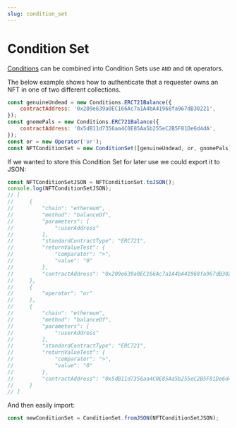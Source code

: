 ```yaml
---
slug: condition_set
---
```


# Condition Set

[Conditions](./conditions) can be combined into Condition Sets use `AND` and `OR` operators.

The below example shows how to authenticate that a requester owns an NFT in one of two different collections.

```js
const genuineUndead = new Conditions.ERC721Balance({
    contractAddress: '0x209e639a0EC166Ac7a1A4bA41968fa967dB30221',
});
const gnomePals = new Conditions.ERC721Balance({
    contractAddress: '0x5dB11d7356aa4C0E85Aa5b255eC2B5F81De6d4dA',
});
const or = new Operator('or');
const NFTConditionSet = new ConditionSet([genuineUndead, or, gnomePals]);
```

If we wanted to store this Condition Set for later use we could export it to JSON:

```js
const NFTConditionSetJSON = NFTConditionSet.toJSON();
console.log(NFTConditionSetJSON);
// [
//     {
//         "chain": "ethereum",
//         "method": "balanceOf",
//         "parameters": [
//             ":userAddress"
//         ],
//         "standardContractType": "ERC721",
//         "returnValueTest": {
//             "comparator": ">",
//             "value": "0"
//         },
//         "contractAddress": "0x209e639a0EC166Ac7a1A4bA41968fa967dB30221"
//     },
//     {
//         "operator": "or"
//     },
//     {
//         "chain": "ethereum",
//         "method": "balanceOf",
//         "parameters": [
//             ":userAddress"
//         ],
//         "standardContractType": "ERC721",
//         "returnValueTest": {
//             "comparator": ">",
//             "value": "0"
//         },
//         "contractAddress": "0x5dB11d7356aa4C0E85Aa5b255eC2B5F81De6d4dA"
//     }
// ]
```

And then easily import:

```js
const newConditionSet = ConditionSet.fromJSON(NFTConditionSetJSON);
```